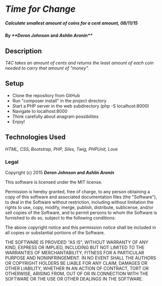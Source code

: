 # _Time for Change_

##### _Calculate smallest amount of coins for a cent amount, 08/11/15_

#### By _**Deron Johnson_ and _Ashlin Aronin**_

## Description

_T4C takes an amount of cents and returns the least amount of each coin needed to carry that amount of "money"._

## Setup

* Clone the repository from GitHub
* Run "composer install" in the project directory
* Start a PHP server in the web subdirectory (php -S localhost:8000)
* Navigate to localhost:8000
* Think carefully about anagram possibilites
* Enjoy!

## Technologies Used

_HTML, CSS, Bootstrap, PHP, Silex, Twig, PHPUnit, Love_

### Legal

Copyright (c) 2015 **_Deron Johnson_ and _Ashlin Aronin_**

This software is licensed under the MIT license.

Permission is hereby granted, free of charge, to any person obtaining a copy
of this software and associated documentation files (the "Software"), to deal
in the Software without restriction, including without limitation the rights
to use, copy, modify, merge, publish, distribute, sublicense, and/or sell
copies of the Software, and to permit persons to whom the Software is
furnished to do so, subject to the following conditions:

The above copyright notice and this permission notice shall be included in
all copies or substantial portions of the Software.

THE SOFTWARE IS PROVIDED "AS IS", WITHOUT WARRANTY OF ANY KIND, EXPRESS OR
IMPLIED, INCLUDING BUT NOT LIMITED TO THE WARRANTIES OF MERCHANTABILITY,
FITNESS FOR A PARTICULAR PURPOSE AND NONINFRINGEMENT. IN NO EVENT SHALL THE
AUTHORS OR COPYRIGHT HOLDERS BE LIABLE FOR ANY CLAIM, DAMAGES OR OTHER
LIABILITY, WHETHER IN AN ACTION OF CONTRACT, TORT OR OTHERWISE, ARISING FROM,
OUT OF OR IN CONNECTION WITH THE SOFTWARE OR THE USE OR OTHER DEALINGS IN
THE SOFTWARE.
